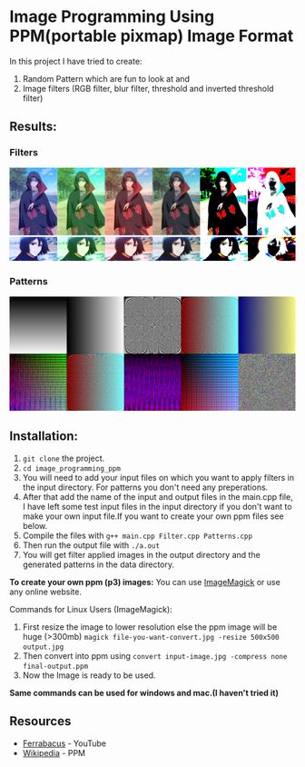 # Image Programming Using PPM(portable pixmap) Image Format

In this project I have tried to create:
1. Random Pattern which are fun to look at and
2. Image filters (RGB filter, blur filter, threshold and inverted threshold filter)

## Results:
### Filters
![Result Preview](https://github.com/PraveenKum11/image_programming_ppm/blob/main/misc/itachi_out.png)
![Result Preview](https://github.com/PraveenKum11/image_programming_ppm/blob/main/misc/mikasa.png)

### Patterns
![Result Preview](https://github.com/PraveenKum11/image_programming_ppm/blob/main/misc/pattern.png)

## Installation:
1. `git clone` the project.
2. `cd image_programming_ppm`
3. You will need to add your input files on which you want to apply filters in the input directory. For patterns you don't need any preperations.
4. After that add the name of the input and output files in the main.cpp file, I have left some test input files in the input directory if you don't want to make your own input file.If you want to create your own ppm files see below.
5. Compile the files with `g++ main.cpp Filter.cpp Patterns.cpp`
6. Then run the output file with `./a.out`
7. You will get filter applied images in the output directory and the generated patterns in the data directory.

**To create your own ppm (p3) images:**
You can use [ImageMagick](https://imagemagick.org/script/download.php)
or use any online website.

Commands for Linux Users (ImageMagick):
1. First resize the image to lower resolution else the ppm image will be huge (>300mb) `magick file-you-want-convert.jpg -resize 500x500 output.jpg`
2. Then convert into ppm using `convert input-image.jpg -compress none final-output.ppm`
3. Now the Image is ready to be used.

**Same commands can be used for windows and mac.(I haven't tried it)**

## Resources
* [Ferrabacus](https://youtu.be/HGHbcRscFsg?list=PLwUV0WxQzx_JG2g8_Od5-T_HFTcqGYN4d) - YouTube
* [Wikipedia](https://en.wikipedia.org/wiki/Netpbm#File_formats) - PPM
